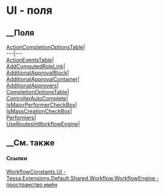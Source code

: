 # UI - поля
##  __Поля
[ActionCompletionOptionsTable](F_Tessa_Extensions_Default_Shared_Workflow_WorkflowEngine_WorkflowConstants_UI_ActionCompletionOptionsTable.htm)|  
---|---  
[ActionEventsTable](F_Tessa_Extensions_Default_Shared_Workflow_WorkflowEngine_WorkflowConstants_UI_ActionEventsTable.htm)|  
[AddComputedRoleLink](F_Tessa_Extensions_Default_Shared_Workflow_WorkflowEngine_WorkflowConstants_UI_AddComputedRoleLink.htm)|  
[AdditionalApprovalBlock](F_Tessa_Extensions_Default_Shared_Workflow_WorkflowEngine_WorkflowConstants_UI_AdditionalApprovalBlock.htm)|  
[AdditionalApprovalContainer](F_Tessa_Extensions_Default_Shared_Workflow_WorkflowEngine_WorkflowConstants_UI_AdditionalApprovalContainer.htm)|  
[AdditionalApprovers](F_Tessa_Extensions_Default_Shared_Workflow_WorkflowEngine_WorkflowConstants_UI_AdditionalApprovers.htm)|  
[CompletionOptionsTable](F_Tessa_Extensions_Default_Shared_Workflow_WorkflowEngine_WorkflowConstants_UI_CompletionOptionsTable.htm)|  
[ControllerAutoComplete](F_Tessa_Extensions_Default_Shared_Workflow_WorkflowEngine_WorkflowConstants_UI_ControllerAutoComplete.htm)|  
[IsMajorPerformerCheckBox](F_Tessa_Extensions_Default_Shared_Workflow_WorkflowEngine_WorkflowConstants_UI_IsMajorPerformerCheckBox.htm)|  
[IsMassCreationCheckBox](F_Tessa_Extensions_Default_Shared_Workflow_WorkflowEngine_WorkflowConstants_UI_IsMassCreationCheckBox.htm)|  
[Performers](F_Tessa_Extensions_Default_Shared_Workflow_WorkflowEngine_WorkflowConstants_UI_Performers.htm)|  
[UseRoutesInWorkflowEngine](F_Tessa_Extensions_Default_Shared_Workflow_WorkflowEngine_WorkflowConstants_UI_UseRoutesInWorkflowEngine.htm)|  
## __См. также
#### Ссылки
[WorkflowConstants.UI -
](T_Tessa_Extensions_Default_Shared_Workflow_WorkflowEngine_WorkflowConstants_UI.htm)
[Tessa.Extensions.Default.Shared.Workflow.WorkflowEngine - пространство
имён](N_Tessa_Extensions_Default_Shared_Workflow_WorkflowEngine.htm)
